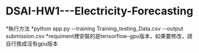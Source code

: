 # DSAI-HW1---Electricity-Forecasting


*執行方法
	*python app.py --training Training_testing_Data.csv --output submission.csv
*requiment裡安裝的是tensorflow-gpu版本，如果要修改，請自行換成沒有gpu版本